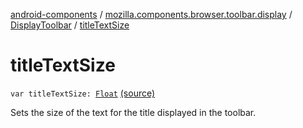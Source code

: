 [android-components](../../index.md) / [mozilla.components.browser.toolbar.display](../index.md) / [DisplayToolbar](index.md) / [titleTextSize](./title-text-size.md)

# titleTextSize

`var titleTextSize: `[`Float`](https://kotlinlang.org/api/latest/jvm/stdlib/kotlin/-float/index.html) [(source)](https://github.com/mozilla-mobile/android-components/blob/master/components/browser/toolbar/src/main/java/mozilla/components/browser/toolbar/display/DisplayToolbar.kt#L352)

Sets the size of the text for the title displayed in the toolbar.

